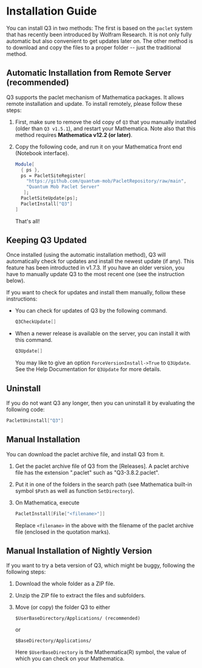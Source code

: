 # Installation Guide

You can install Q3 in two methods: The first is based on the `paclet` system that has recently been introduced by Wolfram Research. It is not only fully automatic but also convenient to get updates later on. The other method is to download and copy the files to a proper folder -- just the traditional method.

## Automatic Installation from Remote Server (recommended)

Q3 supports the paclet mechanism of Mathematica packages. It allows remote installation and update. To install remotely, please follow these steps:

1. First, make sure to remove the old copy of `Q3` that you manually installed (older than `Q3 v1.5.1`), and restart your Mathematica. Note also that this method requires **Mathematica v12.2 (or later)**.

2. Copy the following code, and run it on your Mathematica front end (Notebook interface).
   ```Mathematica
   Module[
     { ps },
     ps = PacletSiteRegister[
       "https://github.com/quantum-mob/PacletRepository/raw/main",
       "Quantum Mob Paclet Server"
      ];
     PacletSiteUpdate[ps];
     PacletInstall["Q3"]
   ]
   ```
   That's all!


## Keeping Q3 Updated

Once installed (using the automatic installation method), Q3 will automatically check for updates and install the newest update (if any). This feature has been introducted in v1.7.3. If you have an older version, you have to manually update Q3 to the most recent one (see the instruction below).

If you want to check for updates and install them manually, follow these instructions:

- You can check for updates of Q3 by the following command.
  ```Mathematica
  Q3CheckUpdate[]
  ```

- When a newer release is available on the server, you can install it with this command.
  ```Mathematica
  Q3Update[]
  ```  
  You may like to give an option `ForceVersionInstall->True` to `Q3Update`. See the Help Documentation for `Q3Update` for more details.

## Uninstall

If you do not want Q3 any longer, then you can uninstall it by evaluating the following code:

```Mathematica
PacletUninstall["Q3"]
```

## Manual Installation

You can download the paclet archive file, and install Q3 from it.

1. Get the paclet archive file of Q3 from the [Releases]. A paclet archive file has the extension ".paclet" such as "Q3-3.8.2.paclet".

2. Put it in one of the folders in the search path (see Mathematica built-in symbol `$Path` as well as function `SetDirectory`).

3. On Mathematica, execute
    ```Mathematica
    PacletInstall[File["<filename>"]]
    ```
    Replace `<filename>` in the above with the filename of the paclet archive file (enclosed in the quotation marks).

## Manual Installation of Nightly Version

If you want to try a beta version of Q3, which might be buggy, following the following steps:

1. Download the whole folder as a ZIP file.

2. Unzip the ZIP file to extract the files and subfolders.

3. Move (or copy) the folder Q3 to either

   ```
   $UserBaseDirectory/Applications/ (recommended)
   ```

   or
   
   ```
   $BaseDirectory/Applications/
   ```

   Here `$UserBaseDirectory` is the Mathematica(R) symbol, the value of which you can check on your Mathematica.
